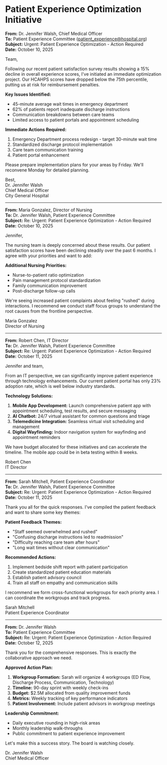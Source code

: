 # Patient Experience Optimization Initiative

**From:** Dr. Jennifer Walsh, Chief Medical Officer  
**To:** Patient Experience Committee (patient_experience@hospital.org)  
**Subject:** Urgent: Patient Experience Optimization - Action Required  
**Date:** October 10, 2025  

Team,

Following our recent patient satisfaction survey results showing a 15% decline in overall experience scores, I've initiated an immediate optimization project. Our HCAHPS scores have dropped below the 75th percentile, putting us at risk for reimbursement penalties.

**Key Issues Identified:**
- 45-minute average wait times in emergency department
- 62% of patients report inadequate discharge instructions
- Communication breakdowns between care teams
- Limited access to patient portals and appointment scheduling

**Immediate Actions Required:**
1. Emergency Department process redesign - target 30-minute wait time
2. Standardized discharge protocol implementation
3. Care team communication training
4. Patient portal enhancement

Please prepare implementation plans for your areas by Friday. We'll reconvene Monday for detailed planning.

Best,  
Dr. Jennifer Walsh  
Chief Medical Officer  
City General Hospital  

---

**From:** Maria Gonzalez, Director of Nursing  
**To:** Dr. Jennifer Walsh, Patient Experience Committee  
**Subject:** Re: Urgent: Patient Experience Optimization - Action Required  
**Date:** October 10, 2025  

Jennifer,

The nursing team is deeply concerned about these results. Our patient satisfaction scores have been declining steadily over the past 6 months. I agree with your priorities and want to add:

**Additional Nursing Priorities:**
- Nurse-to-patient ratio optimization
- Pain management protocol standardization
- Family communication improvement
- Post-discharge follow-up calls

We're seeing increased patient complaints about feeling "rushed" during interactions. I recommend we conduct staff focus groups to understand the root causes from the frontline perspective.

Maria Gonzalez  
Director of Nursing  

---

**From:** Robert Chen, IT Director  
**To:** Dr. Jennifer Walsh, Patient Experience Committee  
**Subject:** Re: Urgent: Patient Experience Optimization - Action Required  
**Date:** October 11, 2025  

Jennifer and team,

From an IT perspective, we can significantly improve patient experience through technology enhancements. Our current patient portal has only 23% adoption rate, which is well below industry standards.

**Technology Solutions:**
1. **Mobile App Development:** Launch comprehensive patient app with appointment scheduling, test results, and secure messaging
2. **AI Chatbot:** 24/7 virtual assistant for common questions and triage
3. **Telemedicine Integration:** Seamless virtual visit scheduling and management
4. **Digital Wayfinding:** Indoor navigation system for wayfinding and appointment reminders

We have budget allocated for these initiatives and can accelerate the timeline. The mobile app could be in beta testing within 8 weeks.

Robert Chen  
IT Director  

---

**From:** Sarah Mitchell, Patient Experience Coordinator  
**To:** Dr. Jennifer Walsh, Patient Experience Committee  
**Subject:** Re: Urgent: Patient Experience Optimization - Action Required  
**Date:** October 11, 2025  

Thank you all for the quick responses. I've compiled the patient feedback and want to share some key themes:

**Patient Feedback Themes:**
- "Staff seemed overwhelmed and rushed"
- "Confusing discharge instructions led to readmission"
- "Difficulty reaching care team after hours"
- "Long wait times without clear communication"

**Recommended Actions:**
1. Implement bedside shift report with patient participation
2. Create standardized patient education materials
3. Establish patient advisory council
4. Train all staff on empathy and communication skills

I recommend we form cross-functional workgroups for each priority area. I can coordinate the workgroups and track progress.

Sarah Mitchell  
Patient Experience Coordinator  

---

**From:** Dr. Jennifer Walsh  
**To:** Patient Experience Committee  
**Subject:** Re: Urgent: Patient Experience Optimization - Action Required  
**Date:** October 12, 2025  

Thank you for the comprehensive responses. This is exactly the collaborative approach we need.

**Approved Action Plan:**
1. **Workgroup Formation:** Sarah will organize 4 workgroups (ED Flow, Discharge Process, Communication, Technology)
2. **Timeline:** 90-day sprint with weekly check-ins
3. **Budget:** $2.5M allocated from quality improvement funds
4. **Metrics:** Weekly tracking of key performance indicators
5. **Patient Involvement:** Include patient advisors in workgroup meetings

**Leadership Commitment:**
- Daily executive rounding in high-risk areas
- Monthly leadership walk-throughs
- Public commitment to patient experience improvement

Let's make this a success story. The board is watching closely.

Dr. Jennifer Walsh  
Chief Medical Officer